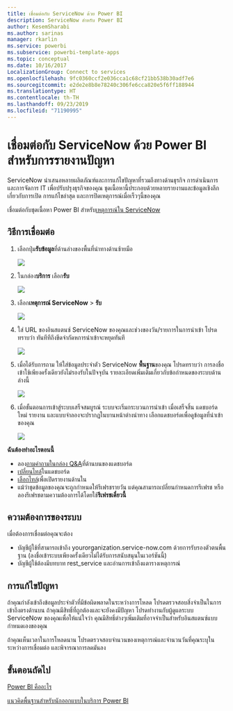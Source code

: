 ```yaml
---
title: เชื่อมต่อกับ ServiceNow ด้วย Power BI
description: ServiceNow สำหรับ Power BI
author: KesemSharabi
ms.author: sarinas
manager: rkarlin
ms.service: powerbi
ms.subservice: powerbi-template-apps
ms.topic: conceptual
ms.date: 10/16/2017
LocalizationGroup: Connect to services
ms.openlocfilehash: 9fc0360ccf2e036cca1c68cf21bb538b30adf7e6
ms.sourcegitcommit: e2de2e8b8e78240c306fe6cca820e5f6ff188944
ms.translationtype: HT
ms.contentlocale: th-TH
ms.lasthandoff: 09/23/2019
ms.locfileid: "71190995"
---
```

# <a name="connect-to-servicenow-with-power-bi-for-incident-reporting"></a>เชื่อมต่อกับ ServiceNow ด้วย Power BI สำหรับการรายงานปัญหา
ServiceNow นำเสนอหลายผลิตภัณฑ์และการแก้ไขปัญหาที่รวมถึงทางด้านธุรกิจ การดำเนินการ และการจัดการ IT เพื่อปรับปรุงธุรกิจของคุณ ชุดเนื้อหานี้ประกอบด้วยหลายรายงานและข้อมูลเชิงลึกเกี่ยวกับการเปิด การแก้ไขล่าสุด และการปิดเหตุการณ์เมื่อเร็วๆนี้ของคุณ  

เชื่อมต่อกับชุดเนื้อหา Power BI สำหรับ[เหตุการณ์ใน ServiceNow](https://app.powerbi.com/getdata/services/servicenow)

## <a name="how-to-connect"></a>วิธีการเชื่อมต่อ
1. เลือกปุ่ม**รับข้อมูล**ที่ด้านล่างของพื้นที่นำทางด้านซ้ายมือ
   
   ![](media/service-connect-to-servicenow/pbi_getdata.png) 
2. ในกล่อง**บริการ** เลือก**รับ**
   
   ![](media/service-connect-to-servicenow/pbi_getservices.png) 
3. เลือก**เหตุการณ์ ServiceNow** \> **รับ**
   
   ![](media/service-connect-to-servicenow/connect.png)
4. ใส่ URL ของอินสแตนซ์ ServiceNow ของคุณและช่วงของวัน/รายการในการนำเข้า โปรดทราบว่า ทันทีทีถึงขีดจำกัดหการนำเข้าจะหยุดทันที
   
   ![](media/service-connect-to-servicenow/params.png)
5. เมื่อได้รับการถาม ให้ใส่ข้อมูลประจำตัว ServiceNow **พื้นฐาน**ของคุณ โปรดทราบว่า การลงชื่อเข้าใช้เพียงครั้งเดียวยังไม่รองรับในปัจจุบัน รายละเอียดเพิ่มเติมเกี่ยวกับข้อกำหนดของระบบด้านล่างนี้
   
   ![](media/service-connect-to-servicenow/creds.png)
6. เมื่อขั้นตอนการเข้าสู่ระบบเสร็จสมบูรณ์ ระบบจะเริ่มกระบวนการนำเข้า เมื่อเสร็จสิ้น แดชบอร์ดใหม่ รายงาน และแบบจำลองจะปรากฏในบานหน้าต่างนำทาง เลือกแดชบอร์ดเพื่อดูข้อมูลที่นำเข้าของคุณ
   
    ![](media/service-connect-to-servicenow/dashboard.png)

**ฉันต้องทำอะไรตอนนี้**

* ลอง[ถามคำถามในกล่อง Q&A](consumer/end-user-q-and-a.md)ที่ด้านบนของแดชบอร์ด
* [เปลี่ยนไทล์](service-dashboard-edit-tile.md)ในแดชบอร์ด
* [เลือกไทล์](consumer/end-user-tiles.md)เพื่อเปิดรายงานด้านใน
* แม้ว่าชุดข้อมูลของคุณจะถูกกำหนดให้รีเฟรชรายวัน แต่คุณสามารถเปลี่ยนกำหนดการรีเฟรช หรือลองรีเฟรชตามความต้องการได้โดยใช้**รีเฟรชเดี๋ยวนี้**

## <a name="system-requirements"></a>ความต้องการของระบบ
เมื่อต้องการเชื่อมต่อคุณจะต้อง  

* บัญชีผู้ใช้ที่สามารถเข้าถึง yourorganization.service-now.com ด้วยการรับรองตัวตนพื้นฐาน (ลงชื่อเข้าระบบเพียงครั้งเดียวไม่ได้รับการสนับสนุนในเวอร์ชันนี้)  
* บัญชีผู้ใช้ต้องมีบทบาท rest_service และอ่านการเข้าถึงแตารางเหตุการณ์  

## <a name="troubleshooting"></a>การแก้ไขปัญหา
ถ้าคุณกำลังเข้าถึงข้อมูลประจำตัวที่มีข้อผิดพลาดในระหว่างการโหลด โปรดตรวจสอบสิ่งจำเป็นในการเข้าถึงตรงด้านบน ถ้าคุณมีสิทธิ์ที่ถูกต้องและจะยังคงมีปัญหา โปรดทำงานกับผู้ดูแลระบบ ServiceNow ของคุณเพื่อให้แน่ใจว่า คุณมีสิทธิ์ต่างๆเพิ่มเติมที่อาจจำเป็นสำหรับอินสแตนซ์แบบกำหนดเองของคุณ

ถ้าคุณเห็นเวลาในการโหลดนาน โปรดตรวจสอบจำนวนของเหตุการณ์และจำนวนวันที่คุณระบุในระหว่างการเชื่อมต่อ และพิจารณาการลดมันลง

## <a name="next-steps"></a>ขั้นตอนถัดไป
[Power BI คืออะไร](power-bi-overview.md)

[แนวคิดพื้นฐานสำหรับนักออกแบบในบริการ Power BI](service-basic-concepts.md)

